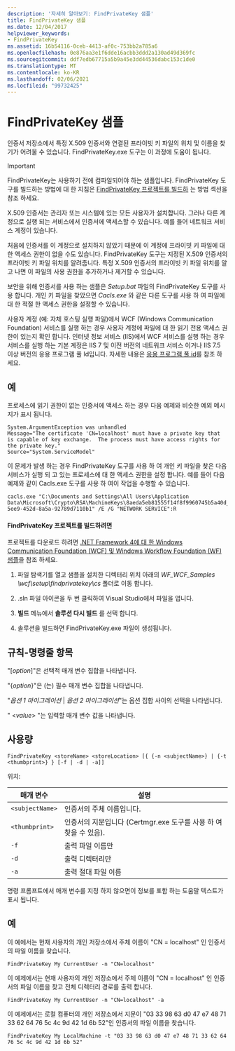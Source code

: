```yaml
---
description: '자세히 알아보기: FindPrivateKey 샘플'
title: FindPrivateKey 샘플
ms.date: 12/04/2017
helpviewer_keywords:
- FindPrivateKey
ms.assetid: 16b54116-0ceb-4413-af0c-753bb2a785a6
ms.openlocfilehash: 0e876aa3e1f6dde16acbb3ddd2a130ad49d369fc
ms.sourcegitcommit: ddf7edb67715a5b9a45e3dd44536dabc153c1de0
ms.translationtype: MT
ms.contentlocale: ko-KR
ms.lasthandoff: 02/06/2021
ms.locfileid: "99732425"
---
```

# <a name="findprivatekey-sample"></a>FindPrivateKey 샘플

인증서 저장소에서 특정 X.509 인증서와 연결된 프라이빗 키 파일의 위치 및 이름을 찾기가 어려울 수 있습니다. FindPrivateKey.exe 도구는 이 과정에 도움이 됩니다.

> [!IMPORTANT]
> FindPrivateKey는 사용하기 전에 컴파일되어야 하는 샘플입니다. FindPrivateKey 도구를 빌드하는 방법에 대 한 지침은 [FindPrivateKey 프로젝트를 빌드하](#to-build-the-findprivatekey-project) 는 방법 섹션을 참조 하세요.

X.509 인증서는 관리자 또는 시스템에 있는 모든 사용자가 설치합니다. 그러나 다른 계정으로 실행 되는 서비스에서 인증서에 액세스할 수 있습니다. 예를 들어 네트워크 서비스 계정이 있습니다.

처음에 인증서를 이 계정으로 설치하지 않았기 때문에 이 계정에 프라이빗 키 파일에 대한 액세스 권한이 없을 수도 있습니다. FindPrivateKey 도구는 지정된 X.509 인증서의 프라이빗 키 파일 위치를 알려줍니다. 특정 X.509 인증서의 프라이빗 키 파일 위치를 알고 나면 이 파일의 사용 권한을 추가하거나 제거할 수 있습니다.

보안을 위해 인증서를 사용 하는 샘플은 *Setup.bat* 파일의 FindPrivateKey 도구를 사용 합니다. 개인 키 파일을 찾았으면 *Cacls.exe* 와 같은 다른 도구를 사용 하 여 파일에 대 한 적절 한 액세스 권한을 설정할 수 있습니다.

사용자 계정 (예: 자체 호스팅 실행 파일)에서 WCF (Windows Communication Foundation) 서비스를 실행 하는 경우 사용자 계정에 파일에 대 한 읽기 전용 액세스 권한이 있는지 확인 합니다. 인터넷 정보 서비스 (IIS)에서 WCF 서비스를 실행 하는 경우 서비스를 실행 하는 기본 계정은 IIS 7 및 이전 버전의 네트워크 서비스 이거나 IIS 7.5 이상 버전의 응용 프로그램 풀 Id입니다. 자세한 내용은 [응용 프로그램 풀 id](/iis/manage/configuring-security/application-pool-identities)를 참조 하세요.

## <a name="examples"></a>예

프로세스에 읽기 권한이 없는 인증서에 액세스 하는 경우 다음 예제와 비슷한 예외 메시지가 표시 됩니다.

```output
System.ArgumentException was unhandled
Message="The certificate 'CN=localhost' must have a private key that is capable of key exchange.  The process must have access rights for the private key."
Source="System.ServiceModel"
```

이 문제가 발생 하는 경우 FindPrivateKey 도구를 사용 하 여 개인 키 파일을 찾은 다음 서비스가 실행 되 고 있는 프로세스에 대 한 액세스 권한을 설정 합니다. 예를 들어 다음 예제와 같이 Cacls.exe 도구를 사용 하 여이 작업을 수행할 수 있습니다.

```console
cacls.exe "C:\Documents and Settings\All Users\Application Data\Microsoft\Crypto\RSA\MachineKeys\8aeda5eb81555f14f8f9960745b5a40d_38f7de48-5ee9-452d-8a5a-92789d7110b1" /E /G "NETWORK SERVICE":R
```

#### <a name="to-build-the-findprivatekey-project"></a>FindPrivateKey 프로젝트를 빌드하려면

프로젝트를 다운로드 하려면 [.NET Framework 4에 대 한 Windows Communication Foundation (WCF) 및 Windows Workflow Foundation (WF) 샘플](https://www.microsoft.com/download/details.aspx?id=21459)을 참조 하세요.

1. 파일 탐색기를 열고 샘플을 설치한 디렉터리 위치 아래의 *WF_WCF_Samples \wcf\setup\findprivatekey\cs* 폴더로 이동 합니다.

2. .sln 파일 아이콘을 두 번 클릭하여 Visual Studio에서 파일을 엽니다.

3. **빌드** 메뉴에서 **솔루션 다시 빌드** 를 선택 합니다.

4. 솔루션을 빌드하면 FindPrivateKey.exe 파일이 생성됩니다.

## <a name="conventionscommand-line-entries"></a>규칙-명령줄 항목

 "[*option*]"은 선택적 매개 변수 집합을 나타냅니다.

 "{*option*}"은 (는) 필수 매개 변수 집합을 나타냅니다.

 "*옵션 1 마이그레이션* &#124; *옵션 2 마이그레이션*"는 옵션 집합 사이의 선택을 나타냅니다.

 " \<*value*> "는 입력할 매개 변수 값을 나타냅니다.

## <a name="usage"></a>사용량

```console
FindPrivateKey <storeName> <storeLocation> [{ {-n <subjectName>} | {-t <thumbprint>} } [-f | -d | -a]]
```

위치:

| 매개 변수         | 설명                                                                       |
|-----------------|-----------------------------------------------------------------------------------|
| `<subjectName>` | 인증서의 주체 이름입니다.                                               |
| `<thumbprint>`  | 인증서의 지문입니다 (Certmgr.exe 도구를 사용 하 여 찾을 수 있음). |
| `-f`            | 출력 파일 이름만                                                             |
| `-d`            | 출력 디렉터리만                                                             |
| `-a`            | 출력 절대 파일 이름                                                         |

명령 프롬프트에서 매개 변수를 지정 하지 않으면이 정보를 포함 하는 도움말 텍스트가 표시 됩니다.

## <a name="examples"></a>예

이 예에서는 현재 사용자의 개인 저장소에서 주체 이름이 "CN = localhost" 인 인증서의 파일 이름을 찾습니다.

```console
FindPrivateKey My CurrentUser -n "CN=localhost"
```

이 예제에서는 현재 사용자의 개인 저장소에서 주체 이름이 "CN = localhost" 인 인증서의 파일 이름을 찾고 전체 디렉터리 경로를 출력 합니다.

```console
FindPrivateKey My CurrentUser -n "CN=localhost" -a
```

이 예제에서는 로컬 컴퓨터의 개인 저장소에서 지문이 "03 33 98 63 d0 47 e7 48 71 33 62 64 76 5c 4c 9d 42 1d 6b 52"인 인증서의 파일 이름을 찾습니다.

```console
FindPrivateKey My LocalMachine -t "03 33 98 63 d0 47 e7 48 71 33 62 64 76 5c 4c 9d 42 1d 6b 52"
```
